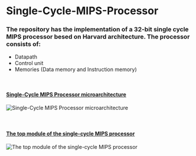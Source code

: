 # Single-Cycle-MIPS-Processor
### The repository has the implementation of a 32-bit single cycle MIPS processor besed on Harvard architecture. The processor consists of: <br/>
- Datapath
- Control unit 
- Memories (Data memory and Instruction memory)
<br/>

#### <u> Single-Cycle MIPS Processor microarchitecture </u>
![Single-Cycle MIPS Processor microarchitecture](https://user-images.githubusercontent.com/96621514/191839710-4c3125f2-a363-430a-b8f0-61803c214182.png)
<br/>
<br/>
<br/>
#### <u> The top module of the single-cycle MIPS processor </u>
![The top module of the single-cycle MIPS processor](https://user-images.githubusercontent.com/96621514/191839816-a8fcf6ed-3af9-4d41-a607-36466ebda30d.png)
